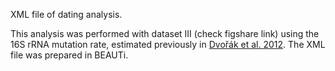 XML file of dating analysis.

This analysis was performed with dataset III (check figshare link) using the 16S rRNA mutation rate, estimated previously in [Dvořák et al. 2012](https://journals.plos.org/plosone/article?id=10.1371/journal.pone.0040153).
The XML file was prepared in BEAUTi.
